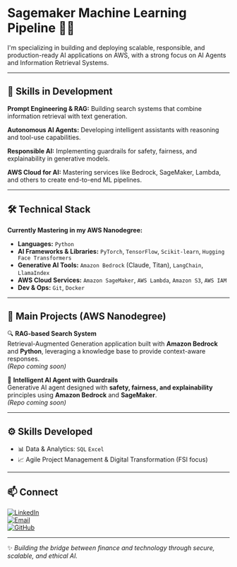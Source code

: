 # Sagemaker Machine Learning Pipeline 🤖🤖

I'm specializing in building and deploying scalable, responsible, and production-ready AI applications on AWS, with a strong focus on AI Agents and Information Retrieval Systems.

---
## 🦾 Skills in Development

**Prompt Engineering & RAG:** Building search systems that combine information retrieval with text generation.

**Autonomous AI Agents:** Developing intelligent assistants with reasoning and tool-use capabilities.

**Responsible AI:** Implementing guardrails for safety, fairness, and explainability in generative models.

**AWS Cloud for AI:** Mastering services like Bedrock, SageMaker, Lambda, and others to create end-to-end ML pipelines.

---

## 🛠️ Technical Stack

**Currently Mastering in my AWS Nanodegree:**
*   **Languages:** `Python`
*   **AI Frameworks & Libraries:** `PyTorch`, `TensorFlow`, `Scikit-learn`, `Hugging Face Transformers`
*   **Generative AI Tools:** `Amazon Bedrock` (Claude, Titan), `LangChain`, `LlamaIndex`
*   **AWS Cloud Services:** `Amazon SageMaker`, `AWS Lambda`, `Amazon S3`, `AWS IAM`
*   **Dev & Ops:** `Git`, `Docker`
---
## 🚀 Main Projects (AWS Nanodegree)  

🔍 **RAG-based Search System**  
Retrieval-Augmented Generation application built with **Amazon Bedrock** and **Python**, leveraging a knowledge base to provide context-aware responses.  
*(Repo coming soon)*  

🤖 **Intelligent AI Agent with Guardrails**  
Generative AI agent designed with **safety, fairness, and explainability** principles using **Amazon Bedrock** and **SageMaker**.  
*(Repo coming soon)*  

---

## ⚙️ Skills Developed  


- 📊 Data & Analytics: `SQL` `Excel` 
- 📈 Agile Project Management & Digital Transformation (FSI focus)  

---

## 📫 Connect  

[![LinkedIn](https://img.shields.io/badge/LinkedIn-0A66C2?style=flat&logo=linkedin&logoColor=white)](https://www.linkedin.com/in/jorge-tavira/)  
[![Email](https://img.shields.io/badge/Email-D14836?style=flat&logo=gmail&logoColor=white)](mailto:j4rge.tavira@gmail.com)  
[![GitHub](https://img.shields.io/badge/GitHub-181717?style=flat&logo=github&logoColor=white)](https://github.com/jorge-tavira)  

---

✨ *Building the bridge between finance and technology through secure, scalable, and ethical AI.*  

   
   


 
